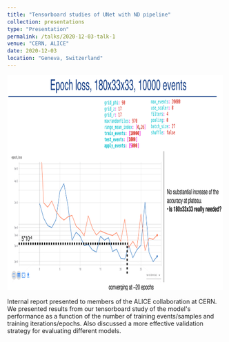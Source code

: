 ```yaml
---
title: "Tensorboard studies of UNet with ND pipeline"
collection: presentations
type: "Presentation"
permalink: /talks/2020-12-03-talk-1
venue: "CERN, ALICE"
date: 2020-12-03
location: "Geneva, Switzerland"
---
```


<img src="../images/internal_report_snap.png" alt="one snapshot of tensorboard study" width="500" height="500"/>



Internal report presented to members of the ALICE collaboration at CERN. We presented results from our tensorboard study of the model's performance as a function of the number of training events/samples and training iterations/epochs.  Also discussed a more effective validation strategy for evaluating different models.